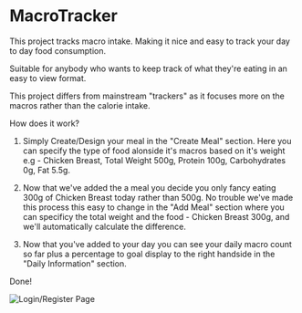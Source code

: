 # MacroTracker

This project tracks macro intake. Making it nice and easy to track your day to day food consumption. 

Suitable for anybody who wants to keep track of what they're eating in an easy to view format.

This project differs from mainstream "trackers" as it focuses more on the macros rather than the calorie intake. 

How does it work?

1. Simply Create/Design your meal in the "Create Meal" section. Here you can specify the type of food alonside it's macros based on it's weight 
e.g - Chicken Breast,  Total Weight 500g, Protein 100g, Carbohydrates 0g, Fat 5.5g.

2. Now that we've added the a meal you decide you only fancy eating 300g of Chicken Breast today rather than 500g. No trouble we've made this process this easy to change in the "Add Meal" section where you can specificy the total weight and the food - Chicken Breast 300g, and we'll automatically calculate the difference. 

3. Now that you've added to your day you can see your daily macro count so far plus a percentage to goal display to the right handside in the "Daily Information" section. 

Done!


![Login/Register Page](C:\Users\Conor\OneDrive\Pictures\AccountLogin.jpg)

